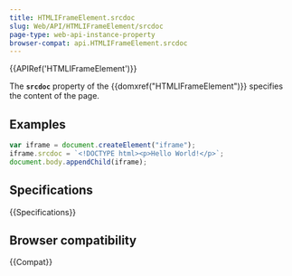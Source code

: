 ```yaml
---
title: HTMLIFrameElement.srcdoc
slug: Web/API/HTMLIFrameElement/srcdoc
page-type: web-api-instance-property
browser-compat: api.HTMLIFrameElement.srcdoc
---
```

{{APIRef('HTMLIFrameElement')}}

The **`srcdoc`** property of the {{domxref("HTMLIFrameElement")}} specifies the content of the page.

## Examples

```js
var iframe = document.createElement("iframe");
iframe.srcdoc = `<!DOCTYPE html><p>Hello World!</p>`;
document.body.appendChild(iframe);
```

## Specifications

{{Specifications}}

## Browser compatibility

{{Compat}}
